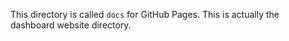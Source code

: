 This directory is called `docs` for GitHub Pages. This is actually the dashboard
website directory.
